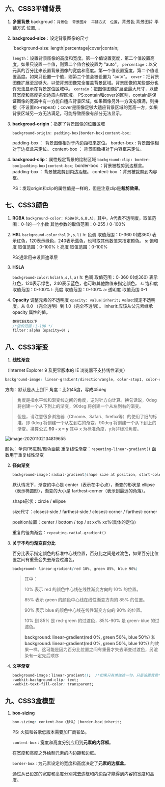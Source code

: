 ## 六、CSS3平铺背景

1. **多重背景**
   backgroud：`背景色  背景图片  平铺方式  位置`，背景色  背景图片  平铺方式  位置,...

2. **backgroud-size**：设定背景图像的尺寸

   `background-size: length|percentage|cover|contain;

   `length`：设置背景图像的高度和宽度。第一个值设置宽度，第二个值设置高度。如果只设置一个值，则第二个值会被设置为 "auto"。
   `percentage`：以父元素的百分比来设置背景图像的宽度和高度。第一个值设置宽度，第二个值设置高度。如果只设置一个值，则第二个值会被设置为 "auto"。
    `cover`：把背景图像扩展至足够大，以使背景图像完全覆盖背景区域。背景图像的某些部分也许无法显示在背景定位区域中。
   `contain`：把图像图像扩展至最大尺寸，以使其宽度和高度完全适应内容区域。
   PS:contain和cover的区别，contain是保证图像的宽高中有一方能自适应背景区域，如果图像另外一方没有填满，则拼接（不设置no-repeat）；cover是图像足够大适应背景区域的宽高一方，如果背景区域另一方无法满足，可能导致图像有部分无法显示。

3. **backgroud-origin**：指定了背景图像的位置区域

   `background-origin: padding-box|border-box|content-box;`

   padding-box ： 背景图像相对于内边距框来定位。
   border-box : 背景图像相对于边框盒来定位。
   content-box ： 背景图像相对于内容框来定位。

4. **backgroud-clip**：属性规定背景的绘制区域
    `background-clip: border-box|padding-box|content-box;`
   border-box ：背景被裁剪到边框盒。
   padding-box ：背景被裁剪到内边距框。
   content-box ：背景被裁剪到内容框。

   PS：发现origin和clip的属性值是一样的，但是注意clip是**裁剪效果**。

## 七、CSS3颜色

1. **RGBA**
   `background-color: RGBA(R,G,B,A);`
   其中，A代表不透明度，取值范围：0-1的一个小数
   其他参数的取值范围：0-255 / 0-100%

2. **HSL**
   `background-color:hsl(h,s,l)`
   h: 色调  取值范围：0-360 
    0(或360) 表示红色，120表示绿色，240表示蓝色，也可取其他数值来指定颜色。
   s:  饱和度  取值范围：0-100%
   l:  亮度  取值范围：0-100%

   PS:通常用来设置遮罩层

3. **HSLA**

   `background-color:hsla(h,s,l,a)`
   h: 色调  取值范围：0-360 
    0(或360) 表示红色，120表示绿色，240表示蓝色，也可取其他数值来指定颜色。
   s:  饱和度  取值范围：0-100%
   l:  亮度  取值范围：0-100%
   a:  透明度  取值范围  0-1

4. **Opacity**
   调整元素的不透明度
   `opacity: value|inherit;`
   value:规定不透明度。从 0.0 （完全透明）到 1.0（完全不透明）。
   inherit:应该从父元素继承 opacity 属性的值。

   ```css
   兼容IE8及以下
   /*值的范围：1-100 */
   filter：alpha（opacity=0）;
   ```

## 八、CSS3渐变

1. **线性渐变**
   
（Internet Explorer 9 及更早版本的 IE 浏览器不支持线性渐变）
   
   ```css
   background-image: linear-gradient(direction/angle, color-stop1, color-stop2, ...);
   ```
   
   方向：默认是从上到下
   角度：比如45度，写成45deg
   
   > 角度是指水平线和渐变线之间的角度，逆时针方向计算。换句话说，0deg 将创建一个从下到上的渐变，90deg 将创建一个从左到右的渐变。
   >
   > 但是，请注意很多浏览器（Chrome、Safari、firefox等）的使用了旧的标准，即 0deg 将创建一个从左到右的渐变，90deg 将创建一个从下到上的渐变。换算公式 **90 - x = y** 其中 x 为标准角度，y为非标准角度。
   
   ![image-20201102134819655](https://gitee.com/shianiiiu/picgo_bed/raw/master/img/20201102134827.png)
   
   颜色：单词/16进制/颜色函数
   重复线性渐变：`repeating-linear-gradient()` 函数用于重复线性渐变
   
2. **径向渐变**

   ```css
   background-image：radial-gradient(shape size at position, start-color, ..., last-color);
   ```

   默认情况下，渐变的中心是 center（表示在中心点），渐变的形状是 ellipse（表示椭圆形），渐变的大小是 farthest-corner（表示到最远的角落）。

   shape形状：circle / ellipse

   size尺寸：closest-side / farthest-side / closest-corner / farthest-corner

   position位置：center / bottom / top / at xx% xx%(具体的定位)

   重复的径向渐变：`repeating-radial-gradient()` 

3. **关于不均匀渐变百分比**

   百分比表示指定颜色的标准中心线位置，百分比之间是过渡色，如果百分比位置之间有重叠会失去渐变过渡色。

   ```css
   background: linear-gradient(red 10%, green 85%, blue 90%)
   ```

   > 其中：
   >
   > 10% 表示 red 的颜色中心线在线性渐变方向的 10% 的位置。
   >
   > 85% 表示 green 的颜色中心线在线性渐变方向的 85% 的位置。
   >
   > 90% 表示 blue 的颜色中心线在线性渐变方向的 90% 的位置。
   >
   > 10% 到 85% 是 red-green 的过渡色，85%-90% 是 green-blue 的过渡色。
   >
   > **background: linear-gradient(red 0%, green 50%, blue 50%)** 和 **background: linear-gradient(red 0%, green 50%, blue 10%)** 的效果一样。这可能是因为百分比位置之间有重叠才失去渐变过渡色，另渲染有一定先后顺序

4. **文字渐变**

   ```css
   background-image：linear-gradient();  /*如果只有单独这一句，只是设置背景*/
   -webkit-background-clip: text;
   -webkit-text-fill-color: transparent;
   ```

## 九、CSS3盒模型

 1. **box-sizing**

    ```css
    box-sizing: content-box（默认）|border-box|inherit;
    ```

    PS: 火狐和谷歌低版本需要加厂商铅坠。

    

    `content-box` : 宽度和高度分别应用到**元素的内容框**。

    在宽度和高度之外绘制元素的内边距和边框。

    

    `border-box` : 为元素设定的宽度和高度决定了**元素的边框盒**。

    通过从已设定的宽度和高度分别减去边框和内边距才能得到内容的宽度和高
    度。



